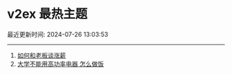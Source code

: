 # v2ex 最热主题

最近更新时间: 2024-07-26 13:03:53

--- 
1. [如何和老板谈涨薪](https://www.v2ex.com/t/1060166) 
2. [大学不能用高功率电器 怎么做饭](https://www.v2ex.com/t/1060192) 

